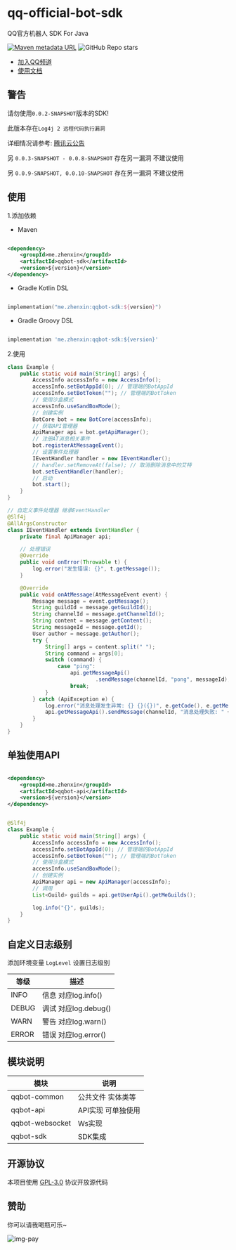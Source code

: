 # qq-official-bot-sdk

QQ官方机器人 SDK For Java

[![Maven metadata URL][img-maven]][maven]
![GitHub Repo stars][img-stars]

* [加入QQ频道][qqguild]
* [使用文档][docs]

## 警告

请勿使用`0.0.2-SNAPSHOT`版本的SDK!

此版本存在`Log4j 2 远程代码执行漏洞`

详细情况请参考: [腾讯云公告](https://cloud.tencent.com/announce/detail/1692)

另 `0.0.3-SNAPSHOT - 0.0.8-SNAPSHOT` 存在另一漏洞 不建议使用

另 `0.0.9-SNAPSHOT, 0.0.10-SNAPSHOT` 存在另一漏洞 不建议使用

## 使用

1.添加依赖

* Maven

```xml

<dependency>
    <groupId>me.zhenxin</groupId>
    <artifactId>qqbot-sdk</artifactId>
    <version>${version}</version>
</dependency>
```

* Gradle Kotlin DSL

```kotlin

implementation("me.zhenxin:qqbot-sdk:${version}")
```

* Gradle Groovy DSL

```groovy

implementation 'me.zhenxin:qqbot-sdk:${version}'
```

2.使用

```java
class Example {
    public static void main(String[] args) {
        AccessInfo accessInfo = new AccessInfo();
        accessInfo.setBotAppId(0); // 管理端的BotAppId
        accessInfo.setBotToken(""); // 管理端的BotToken
        // 使用沙盒模式
        accessInfo.useSandBoxMode();
        // 创建实例
        BotCore bot = new BotCore(accessInfo);
        // 获取API管理器
        ApiManager api = bot.getApiManager();
        // 注册AT消息相关事件
        bot.registerAtMessageEvent();
        // 设置事件处理器
        IEventHandler handler = new IEventHandler();
        // handler.setRemoveAt(false); // 取消删除消息中的艾特
        bot.setEventHandler(handler);
        // 启动
        bot.start();
    }
}

// 自定义事件处理器 继承EventHandler
@Slf4j
@AllArgsConstructor
class IEventHandler extends EventHandler {
    private final ApiManager api;

    // 处理错误
    @Override
    public void onError(Throwable t) {
        log.error("发生错误: {}", t.getMessage());
    }

    @Override
    public void onAtMessage(AtMessageEvent event) {
        Message message = event.getMessage();
        String guildId = message.getGuildId();
        String channelId = message.getChannelId();
        String content = message.getContent();
        String messageId = message.getId();
        User author = message.getAuthor();
        try {
            String[] args = content.split(" ");
            String command = args[0];
            switch (command) {
                case "ping":
                    api.getMessageApi()
                            .sendMessage(channelId, "pong", messageId);
                    break;
            }
        } catch (ApiException e) {
            log.error("消息处理发生异常: {} {}({})", e.getCode(), e.getMessage(), e.getError());
            api.getMessageApi().sendMessage(channelId, "消息处理失败: " + e.getMessage(), messageId);
        }
    }
}
```

## 单独使用API

```xml

<dependency>
    <groupId>me.zhenxin</groupId>
    <artifactId>qqbot-api</artifactId>
    <version>${version}</version>
</dependency>
```

```java

@Slf4j
class Example {
    public static void main(String[] args) {
        AccessInfo accessInfo = new AccessInfo();
        accessInfo.setBotAppId(0); // 管理端的BotAppId
        accessInfo.setBotToken(""); // 管理端的BotToken
        // 使用沙盒模式
        accessInfo.useSandBoxMode();
        // 创建实例
        ApiManager api = new ApiManager(accessInfo);
        // 调用
        List<Guild> guilds = api.getUserApi().getMeGuilds();

        log.info("{}", guilds);
    }
}
```

## 自定义日志级别

添加环境变量 `LogLevel` 设置日志级别

| 等级    | 描述               |
|-------|------------------|
| INFO  | 信息 对应log.info()  |
| DEBUG | 调试 对应log.debug() |
| WARN  | 警告 对应log.warn()  |
| ERROR | 错误 对应log.error() |

## 模块说明

| 模块              | 说明          |
|-----------------|-------------|
| qqbot-common    | 公共文件 实体类等   |
| qqbot-api       | API实现 可单独使用 |
| qqbot-websocket | Ws实现        |
| qqbot-sdk       | SDK集成       |

## 开源协议

本项目使用 [GPL-3.0](LICENSE) 协议开放源代码

## 赞助

你可以请我喝瓶可乐~

![img-pay]

[maven]: https://search.maven.org/artifact/me.zhenxin/qqbot-sdk/1.0.2/jar

[docs]: https://sdk.armoe.cn/qq/

[qqguild]: https://qun.qq.com/qqweb/qunpro/share?_wv=3&_wwv=128&inviteCode=GECpm&from=246610&biz=ka

[img-maven]: https://img.shields.io/maven-central/v/me.zhenxin/qqbot-sdk

[img-stars]: https://img.shields.io/github/stars/xiaoye-bot/qq-official-bot-sdk

[img-pay]: https://s2.loli.net/2022/01/12/wqhXNKAlnMZ5oci.png